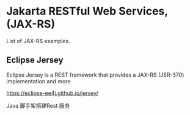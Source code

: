 # Jakarta RESTful Web Services, (JAX-RS)
List of JAX-RS examples.

## Eclipse Jersey
Eclipse Jersey is a REST framework that provides a JAX-RS (JSR-370) implementation and more

https://eclipse-ee4j.github.io/jersey/


Java  脚手架搭建Rest 服务
